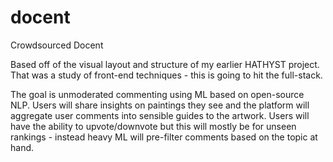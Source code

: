 # docent
Crowdsourced Docent 

Based off of the visual layout and structure of my earlier HATHYST project.
That was a study of front-end techniques - this is going to hit the full-stack. 

The goal is unmoderated commenting using ML based on open-source NLP. Users will share insights on paintings they see and the
platform will aggregate user comments into sensible guides to the artwork. Users will have the ability to upvote/downvote but this will mostly be for unseen rankings - instead heavy ML will pre-filter comments based on the topic at hand. 

